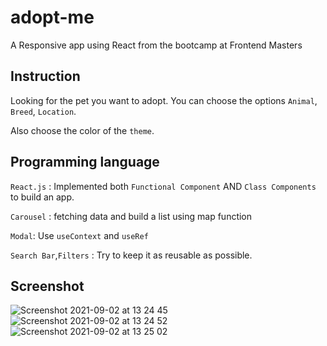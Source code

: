 # adopt-me
A Responsive app using React from the bootcamp at Frontend Masters

## Instruction
Looking for the pet you want to adopt. You can choose the options `Animal`, `Breed`, `Location`.

Also choose the color of the `theme`. 

## Programming language
`React.js` : Implemented both `Functional Component` AND `Class Components` to build an app.

`Carousel` : fetching data and build a list using map function

`Modal`: Use `useContext` and `useRef`

`Search Bar`,`Filters` : Try to keep it as reusable as possible.

## Screenshot
![Screenshot 2021-09-02 at 13 24 45](https://user-images.githubusercontent.com/40551978/131889287-54a633ab-42ab-4441-a266-fee621d6ad55.png)
![Screenshot 2021-09-02 at 13 24 52](https://user-images.githubusercontent.com/40551978/131889294-eebd6f48-d5f9-45b1-9f3a-3e8dcb4218a9.png)
![Screenshot 2021-09-02 at 13 25 02](https://user-images.githubusercontent.com/40551978/131889305-664e7d04-3fe5-4981-877b-55bc84a99b5b.png)






